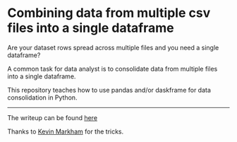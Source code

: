 # Combining data from multiple csv files into a single dataframe

Are your dataset rows spread across multiple files and you need a single dataframe?

A common task for data analyst is to consolidate data from multiple files into a single dataframe.

This repository teaches how to use pandas and/or daskframe for data consolidation in Python.

---

The writeup can be found [here](https://bit.ly/data_consolidation)


Thanks to [Kevin Markham](https://www.dataschool.io/) for the tricks.
